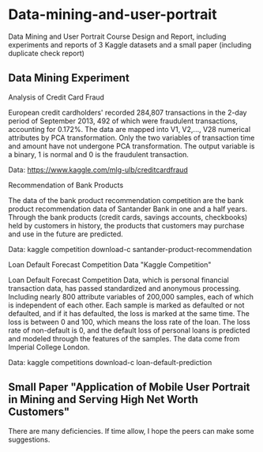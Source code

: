 # Data-mining-and-user-portrait
Data Mining and User Portrait Course Design and Report, including experiments and reports of 3 Kaggle datasets and a small paper (including duplicate check report)

## Data Mining Experiment
Analysis of Credit Card Fraud

European credit cardholders' recorded 284,807 transactions in the 2-day period of September 2013, 492 of which were fraudulent transactions, accounting for 0.172%. The data are mapped into V1, V2,..., V28 numerical attributes by PCA transformation. Only the two variables of transaction time and amount have not undergone PCA transformation. The output variable is a binary, 1 is normal and 0 is the fraudulent transaction.

Data: https://www.kaggle.com/mlg-ulb/creditcardfraud

Recommendation of Bank Products

The data of the bank product recommendation competition are the bank product recommendation data of Santander Bank in one and a half years. Through the bank products (credit cards, savings accounts, checkbooks) held by customers in history, the products that customers may purchase and use in the future are predicted.

Data: kaggle competition download-c santander-product-recommendation

Loan Default Forecast Competition Data "Kaggle Competition"

Loan Default Forecast Competition Data, which is personal financial transaction data, has passed standardized and anonymous processing. Including nearly 800 attribute variables of 200,000 samples, each of which is independent of each other. Each sample is marked as defaulted or not defaulted, and if it has defaulted, the loss is marked at the same time. The loss is between 0 and 100, which means the loss rate of the loan. The loss rate of non-default is 0, and the default loss of personal loans is predicted and modeled through the features of the samples. The data come from Imperial College London.

Data: kaggle competitions download-c loan-default-prediction
## Small Paper "Application of Mobile User Portrait in Mining and Serving High Net Worth Customers"
There are many deficiencies. If time allow, I hope the peers can make some suggestions.
